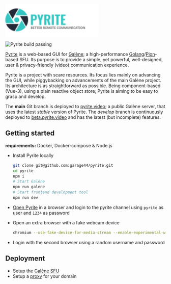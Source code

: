 <img height="100" src="./media/logo-text.svg">

![Pyrite build passing](https://github.com/garage44/pyrite/actions/workflows/test.yml/badge.svg)

[Pyrite](https://pyrite.video) is a web-based GUI for [Galène](https://github.com/jech/galene);
a high-performance [Golang](https://golang.org/)/[Pion](https://github.com/pion/webrtc)-based SFU.
Its purpose is to provide a simple, yet powerful, well-designed, user & privacy-friendly
(video) communication experience.

Pyrite is a project with scare resources. Its focus lies mainly on advancing the GUI,
while piggybacking on advancements of the main Galène project. Its architecture is
as straightforward as possible. Being component-based (Vue-3), using a plain reactive
object store, Pyrite is aiming to be easy to grasp and develop.

The **main** Git branch is deployed to [pyrite.video](https://pyrite.video); a public
Galène server, that uses the latest *stable* version of Pyrite. The *develop* branch
is continuously deployed to [beta.pyrite.video](https://beta.pyrite.video) and has
the latest (but incomplete) features.

## Getting started

**requirements:** Docker, Docker-compose & Node.js

* Install Pyrite locally

  ```bash
  git clone git@github.com:garage44/pyrite.git
  cd pyrite
  npm i
  # Start Galène
  npm run galene
  # Start frontend development tool
  npm run dev
  ```

* [Open Pyrite](http://localhost:3000) in a browser and login to the pyrite channel
  using `pyrite` as user and `1234` as password

* Open an extra browser with a fake webcam device

  ```bash
  chromium --use-fake-device-for-media-stream --enable-experimental-web-platform-features --user-data-dir=/tmp/.chromium-tmp
  ```

* Login with the second browser using a random username and password

## Deployment

* Setup the [Galène SFU](https://github.com/garage44/pyrite/wiki/SFU-Config)
* Setup a [proxy](https://github.com/garage44/pyrite/wiki/Proxy-Config) for your domain
